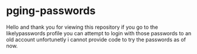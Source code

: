 # pging-passwords

Hello and thank you for viewing this repository if you go to the likelypasswords profile you can attempt to login with those passwords to an old account unfortunetly i cannot provide code to try the passwords as of now.
